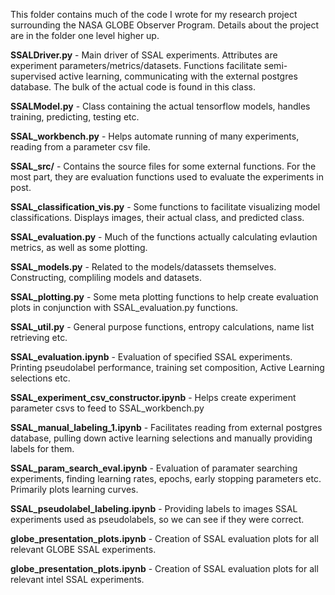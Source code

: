 This folder contains much of the code I wrote for my research project surrounding the NASA GLOBE Observer Program. Details about the project are in the folder one level higher up. 

**SSALDriver.py** - Main driver of SSAL experiments. Attributes are experiment parameters/metrics/datasets. Functions facilitate semi-supervised active learning, communicating with the external postgres database. The bulk of the actual code is found in this class.

**SSALModel.py** - Class containing the actual tensorflow models, handles training, predicting, testing etc. 

**SSAL_workbench.py** - Helps automate running of many experiments, reading from a parameter csv file. 

**SSAL_src/** - Contains the source files for some external functions. For the most part, they are evaluation functions used to evaluate the experiments in post.
  
  **SSAL_classification_vis.py** - Some functions to facilitate visualizing model classifications. Displays images, their actual class, and predicted class.
  
  **SSAL_evaluation.py** - Much of the functions actually calculating evlaution metrics, as well as some plotting.
  
  **SSAL_models.py** - Related to the models/datassets themselves. Constructing, compliling models and datasets.
  
  **SSAL_plotting.py** - Some meta plotting functions to help create evaluation plots in conjunction with SSAL_evaluation.py functions.
  
  **SSAL_util.py** - General purpose functions, entropy calculations, name list retrieving etc. 
  
  

**SSAL_evaluation.ipynb** - Evaluation of specified SSAL experiments. Printing pseudolabel performance, training set composition, Active Learning selections etc.

**SSAL_experiment_csv_constructor.ipynb** - Helps create experiment parameter csvs to feed to SSAL_workbench.py

**SSAL_manual_labeling_1.ipynb** - Facilitates reading from external postgres database, pulling down active learning selections and manually providing labels for them.

**SSAL_param_search_eval.ipynb** - Evaluation of paramater searching experiments, finding learning rates, epochs, early stopping parameters etc. Primarily plots learning curves.

**SSAL_pseudolabel_labeling.ipynb** - Providing labels to images SSAL experiments used as pseudolabels, so we can see if they were correct.

**globe_presentation_plots.ipynb** - Creation of SSAL evaluation plots for all relevant GLOBE SSAL experiments.

**globe_presentation_plots.ipynb** - Creation of SSAL evaluation plots for all relevant intel SSAL experiments.


